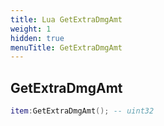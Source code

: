 ```yaml
---
title: Lua GetExtraDmgAmt
weight: 1
hidden: true
menuTitle: GetExtraDmgAmt
---
```

## GetExtraDmgAmt
```lua
item:GetExtraDmgAmt(); -- uint32
```